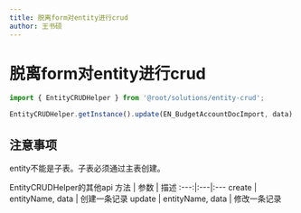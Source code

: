 ```yaml
---
title: 脱离form对entity进行crud
author: 王书硕
---
```

# 脱离form对entity进行crud

```ts
import { EntityCRUDHelper } from '@root/solutions/entity-crud';

EntityCRUDHelper.getInstance().update(EN_BudgetAccountDocImport, data)
```

## 注意事项

entity不能是子表。子表必须通过主表创建。

EntityCRUDHelper的其他api
方法 | 参数 | 描述
:---:|:---|:---
create | entityName, data | 创建一条记录
update | entityName, data | 修改一条记录